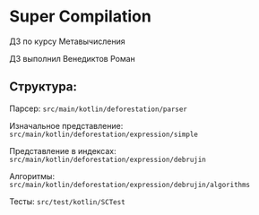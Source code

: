 # Super Compilation

ДЗ по курсу Метавычисления

ДЗ выполнил Венедиктов Роман

## Структура:

Парсер: `src/main/kotlin/deforestation/parser`

Изначальное представление: `src/main/kotlin/deforestation/expression/simple`

Представление в индексах: `src/main/kotlin/deforestation/expression/debrujin`

Алгоритмы: `src/main/kotlin/deforestation/expression/debrujin/algorithms`

Тесты: `src/test/kotlin/SCTest`
